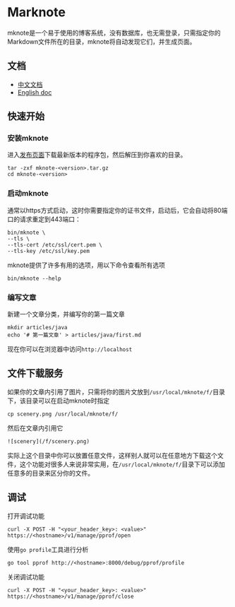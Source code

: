 # Marknote
mknote是一个易于使用的博客系统，没有数据库，也无需登录，只需指定你的Markdown文件所在的目录，mknote将自动发现它们，并生成页面。

## 文档
* [中文文档](https://github.com/sycki/mknote/blob/master/README_ZH.md)
* [English doc](https://github.com/sycki/mknote)

## 快速开始
### 安装mknote
进入[发布页面](https://github.com/sycki/mknote/releases)下载最新版本的程序包，然后解压到你喜欢的目录。
```
tar -zxf mknote-<version>.tar.gz
cd mknote-<version>
```

### 启动mknote
通常以https方式启动，这时你需要指定你的证书文件，启动后，它会自动将80端口的请求重定到443端口：
```
bin/mknote \
--tls \
--tls-cert /etc/ssl/cert.pem \
--tls-key /etc/ssl/key.pem
```

mknote提供了许多有用的选项，用以下命令查看所有选项
```
bin/mknote --help
```

### 编写文章
新建一个文章分类，并编写你的第一篇文章
```
mkdir articles/java
echo '# 第一篇文章' > articles/java/first.md
```

现在你可以在浏览器中访问`http://localhost`

## 文件下载服务
如果你的文章内引用了图片，只需将你的图片文放到`/usr/local/mknote/f/`目录下，该目录可以在启动mknote时指定
```
cp scenery.png /usr/local/mknote/f/
```

然后在文章内引用它
```
![scenery](/f/scenery.png)
```

实际上这个目录中你可以放置任意文件，这样别人就可以在任意地方下载这个文件，这个功能对很多人来说非常实用，在`/usr/local/mknote/f/`目录下可以添加任意多的目录来区分你的文件。

## 调试
打开调试功能
```
curl -X POST -H "<your_header_key>: <value>" https://<hostname>/v1/manage/pprof/open
```

使用`go profile`工具进行分析
```
go tool pprof http://<hostname>:8000/debug/pprof/profile
```

关闭调试功能
```
curl -X POST -H "<your_header_key>: <value>" https://<hostname>/v1/manage/pprof/close
```
